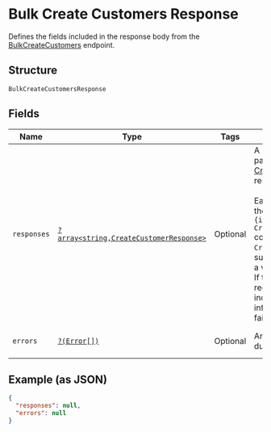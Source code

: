 
# Bulk Create Customers Response

Defines the fields included in the response body from the
[BulkCreateCustomers](../../doc/apis/customers.md#bulk-create-customers) endpoint.

## Structure

`BulkCreateCustomersResponse`

## Fields

| Name | Type | Tags | Description | Getter | Setter |
|  --- | --- | --- | --- | --- | --- |
| `responses` | [`?array<string,CreateCustomerResponse>`](../../doc/models/create-customer-response.md) | Optional | A map of key-value pairs as the [CreateCustomer](#endpoint-createcustomer) response body.<br><br>Each key-value pair in the map represents an `{idempotency_key: CreateCustomerResponse}`<br>combination. If the `CreateCustomer` request succeeded, the entry is a valid customer profile.<br>If the `CreateCustomer` request failed, the entry includes error information about the failure. | getResponses(): ?array | setResponses(?array responses): void |
| `errors` | [`?(Error[])`](../../doc/models/error.md) | Optional | Any errors that occurred during the request. | getErrors(): ?array | setErrors(?array errors): void |

## Example (as JSON)

```json
{
  "responses": null,
  "errors": null
}
```

